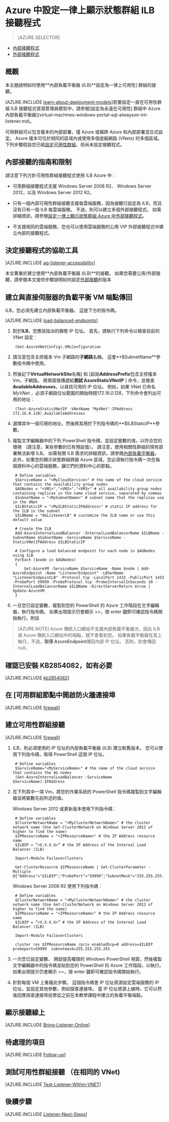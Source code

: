 <properties
    pageTitle="永遠顯示狀態群組設定 ILB 接聽程式 |Microsoft Azure"
    description="本教學課程中會使用傳統的部署模型，以建立的資源，並在 Azure 使用內部負載平衡器 (ILB) 建立永遠在可用性群組接聽程式。"
    services="virtual-machines-windows"
    documentationCenter="na"
    authors="MikeRayMSFT"
    manager="jhubbard"
    editor=""
    tags="azure-service-management"/>
<tags
    ms.service="virtual-machines-windows"
    ms.devlang="na"
    ms.topic="article"
    ms.tgt_pltfrm="vm-windows-sql-server"
    ms.workload="infrastructure-services"
    ms.date="08/19/2016"
    ms.author="MikeRayMSFT" />

# <a name="configure-an-ilb-listener-for-always-on-availability-groups-in-azure"></a>Azure 中設定一律上顯示狀態群組 ILB 接聽程式

> [AZURE.SELECTOR]
- [內部接聽程式](virtual-machines-windows-classic-ps-sql-int-listener.md)
- [外部接聽程式](virtual-machines-windows-classic-ps-sql-ext-listener.md)

## <a name="overview"></a>概觀

本主題說明如何使用**內部負載平衡器 (ILB)**設定為一律上可用性] 群組的接聽。

[AZURE.INCLUDE [learn-about-deployment-models](../../includes/learn-about-deployment-models-classic-include.md)]若要設定一直在可用性群組 ILB 接聽程式資源管理員模型中，請參閱[設定為永遠在可用性] 群組中 Azure 內部負載平衡器](virtual-machines-windows-portal-sql-alwayson-int-listener.md)。


可用群組可以包含複本的內部部署，僅 Azure 或橫跨 Azure 和內部部署混合式設定。 Azure 複本可位於相同的區域內或使用多個虛擬網路 (VNets) 的多個區域。 下列步驟假設您已經[設定可用性群組](virtual-machines-windows-classic-portal-sql-alwayson-availability-groups.md)，但尚未設定接聽程式。

## <a name="guidelines-and-limitations-for-internal-listeners"></a>內部接聽的指南和限制
請注意下列方針可用性群組接聽程式使用 ILB Azure 中︰

- 可用群組接聽程式支援 Windows Server 2008 R2、 Windows Server 2012，以及 Windows Server 2012 R2。

- 只有一個內部可用性群組接聽支援每雲端服務，因為接聽已設定為 ILB，而且沒有只有一個 ILB 每雲端服務。 不過，則可以建立多個外部接聽程式。 如需詳細資訊，請參閱[設定一律上顯示狀態群組 Azure 中外部接聽程式](virtual-machines-windows-classic-ps-sql-ext-listener.md)。

- 不支援相同的雲端服務，您也可以使用雲端服務的公用 VIP 外部接聽程式中建立內部的接聽程式。

## <a name="determine-the-accessibility-of-the-listener"></a>決定接聽程式的協助工具

[AZURE.INCLUDE [ag-listener-accessibility](../../includes/virtual-machines-ag-listener-determine-accessibility.md)]

本文著重於建立使用**內部負載平衡器 (ILB)**的接聽。 如果您需要公用/外部接聽，請參閱本文提供步驟說明如何設定[外部接聽](virtual-machines-windows-classic-ps-sql-ext-listener.md)的版本

## <a name="create-load-balanced-vm-endpoints-with-direct-server-return"></a>建立與直接伺服器的負載平衡 VM 端點傳回

ILB，您必須先建立內部負載平衡器。 這是下方的指令碼。

[AZURE.INCLUDE [load-balanced-endpoints](../../includes/virtual-machines-ag-listener-load-balanced-endpoints.md)]

1. 對於**ILB**，您應該指派的靜態 IP 位址。 首先，請執行下列命令以檢查目前的 VNet 設定︰

        (Get-AzureVNetConfig).XMLConfiguration

1. 請注意包含主控複本 Vm 子網路的**子網路**名稱。 這會**$SubnetName**參數指令碼中使用。

1. 然後記下**VirtualNetworkSite**名稱] 和 [起始**AddressPrefix**包含主控複本 Vm，子網路。 將兩個值傳遞給**測試 AzureStaticVNetIP** ] 命令，並檢查**AvailableAddresses**，以尋找可用的 IP 位址。 例如，如果 VNet 已命名*MyVNet* ，必須子網路位址範圍的開始時間*172.16.0.128*，下列命令會列出可用的地址︰

        (Test-AzureStaticVNetIP -VNetName "MyVNet"-IPAddress 172.16.0.128).AvailableAddresses

1. 選擇其中一個可用的地址，然後將其用於下列指令碼的**$ILBStaticIP**參數。

3. 複製文字編輯器中的下列 PowerShell 指令碼，並設定變數的值，以符合您的環境 （請注意，某些參數的已有預設值）。 請注意，使用相關性群組的現有部署無法新增 ILB。 如需有關 ILB 需求的詳細資訊，請參閱[內部負載平衡器](../load-balancer/load-balancer-internal-overview.md)。 此外，如果您的顯示狀態群組跨越 Azure 區域，您必須執行指令碼一次在每個資料中心的雲端服務，讓它們的資料中心的節點。

        # Define variables
        $ServiceName = "<MyCloudService>" # the name of the cloud service that contains the availability group nodes
        $AGNodes = "<VM1>","<VM2>","<VM3>" # all availability group nodes containing replicas in the same cloud service, separated by commas
        $SubnetName = "<MySubnetName>" # subnet name that the replicas use in the VNet
        $ILBStaticIP = "<MyILBStaticIPAddress>" # static IP address for the ILB in the subnet
        $ILBName = "AGListenerLB" # customize the ILB name or use this default value

        # Create the ILB
        Add-AzureInternalLoadBalancer -InternalLoadBalancerName $ILBName -SubnetName $SubnetName -ServiceName $ServiceName -StaticVNetIPAddress $ILBStaticIP

        # Configure a load balanced endpoint for each node in $AGNodes using ILB
        ForEach ($node in $AGNodes)
        {
            Get-AzureVM -ServiceName $ServiceName -Name $node | Add-AzureEndpoint -Name "ListenerEndpoint" -LBSetName "ListenerEndpointLB" -Protocol tcp -LocalPort 1433 -PublicPort 1433 -ProbePort 59999 -ProbeProtocol tcp -ProbeIntervalInSeconds 10 -InternalLoadBalancerName $ILBName -DirectServerReturn $true | Update-AzureVM
        }

1. 一旦您已設定變數，複製到您的 PowerShell 的 Azure 工作階段在文字編輯器，執行指令碼。 如果出現提示仍會顯示 >>，按 enter 鍵即可確認指令碼開始執行。附註

>[AZURE.NOTE] Azure 傳統入口網站不支援內部負載平衡器次，因此 ILB 或 Azure 傳統入口網站中的端點，就不會看到您。 如果負載平衡器在其上執行，不過，**取得 AzureEndpoint**傳回內部 IP 位址。 否則，則會傳回 null。

## <a name="verify-that-kb2854082-is-installed-if-necessary"></a>確認已安裝 KB2854082，如有必要

[AZURE.INCLUDE [kb2854082](../../includes/virtual-machines-ag-listener-kb2854082.md)]

## <a name="open-the-firewall-ports-in-availability-group-nodes"></a>在 [可用群組節點中開啟防火牆連接埠

[AZURE.INCLUDE [firewall](../../includes/virtual-machines-ag-listener-open-firewall.md)]

## <a name="create-the-availability-group-listener"></a>建立可用性群組接聽

[AZURE.INCLUDE [firewall](../../includes/virtual-machines-ag-listener-create-listener.md)]

1. ILB，則必須使用的 IP 位址的內部負載平衡器 (ILB) 建立較舊版本。 您可以使用下列指令碼，取得 PowerShell 這個 IP 位址。

        # Define variables
        $ServiceName="<MyServiceName>" # the name of the cloud service that contains the AG nodes
        (Get-AzureInternalLoadBalancer -ServiceName $ServiceName).IPAddress

1. 在下列其中一項 Vm，將您的作業系統的 PowerShell 指令碼複製到文字編輯器並將變數先前所述的值。

    Windows Server 2012 或更新版本使用下列指令碼︰

        # Define variables
        $ClusterNetworkName = "<MyClusterNetworkName>" # the cluster network name (Use Get-ClusterNetwork on Windows Server 2012 of higher to find the name)
        $IPResourceName = "<IPResourceName>" # the IP Address resource name
        $ILBIP = “<X.X.X.X>” # the IP Address of the Internal Load Balancer (ILB)

        Import-Module FailoverClusters

        Get-ClusterResource $IPResourceName | Set-ClusterParameter -Multiple @{"Address"="$ILBIP";"ProbePort"="59999";"SubnetMask"="255.255.255.255";"Network"="$ClusterNetworkName";"EnableDhcp"=0}
        
    Windows Server 2008 R2 使用下列指令碼︰

        # Define variables
        $ClusterNetworkName = "<MyClusterNetworkName>" # the cluster network name (Use Get-ClusterNetwork on Windows Server 2012 of higher to find the name)
        $IPResourceName = "<IPResourceName>" # the IP Address resource name
        $ILBIP = “<X.X.X.X>” # the IP Address of the Internal Load Balancer (ILB)

        Import-Module FailoverClusters

        cluster res $IPResourceName /priv enabledhcp=0 address=$ILBIP probeport=59999  subnetmask=255.255.255.255
    

1. 一次您已設定變數、 開啟提高權限的 Windows PowerShell 視窗，然後複製文字編輯器中的指令碼並貼到您的 PowerShell 的 Azure 工作階段，以執行。 如果出現提示仍會顯示 >>，按 enter 鍵即可確認指令碼開始執行。

2. 針對每個 VM 上重複此步驟。 這個指令碼會 IP 位址資源設定雲端服務的 IP 位址，並設定其他參數，例如探查連接埠。 當 IP 位址資源上線時，它可以然後回應探查連接埠投票從之前在本教學課程中建立的負載平衡端點。

## <a name="bring-the-listener-online"></a>顯示接聽線上

[AZURE.INCLUDE [Bring-Listener-Online](../../includes/virtual-machines-ag-listener-bring-online.md)]

## <a name="follow-up-items"></a>待處理的項目

[AZURE.INCLUDE [Follow-up](../../includes/virtual-machines-ag-listener-follow-up.md)]

## <a name="test-the-availability-group-listener-within-the-same-vnet"></a>測試可用性群組接聽 （在相同的 VNet)

[AZURE.INCLUDE [Test-Listener-Within-VNET](../../includes/virtual-machines-ag-listener-test.md)]

## <a name="next-steps"></a>後續步驟

[AZURE.INCLUDE [Listener-Next-Steps](../../includes/virtual-machines-ag-listener-next-steps.md)]
